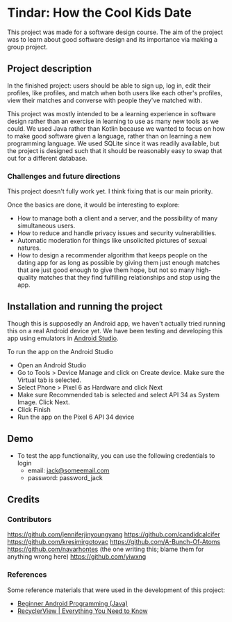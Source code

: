 # Tindar: How the Cool Kids Date
This project was made for a software design course. The aim of the project was to learn about good software design and its importance via making a group project.

## Project description
In the finished project: users should be able to sign up, log in, edit their profiles, like profiles, and match when both users like each other's profiles, view their matches and converse with people they've matched with.

This project was mostly intended to be a learning experience in software design rather than an exercise in learning to use as many new tools as we could. We used Java rather than Kotlin because we wanted to focus on how to make good software given a language, rather than on learning a new programming language. We used SQLite since it was readily available, but the project is designed such that it should be reasonably easy to swap that out for a different database.
### Challenges and future directions
This project doesn't fully work yet. I think fixing that is our main priority.

Once the basics are done, it would be interesting to explore:
- How to manage both a client and a server, and the possibility of many simultaneous users.
- How to reduce and handle privacy issues and security vulnerabilities.
- Automatic moderation for things like unsolicited pictures of sexual natures.
- How to design a recommender algorithm that keeps people on the dating app for as long as possible by giving them just enough matches that are just good enough to give them hope, but not so many high-quality matches that they find fulfilling relationships and stop using the app.

## Installation and running the project
Though this is supposedly an Android app, we haven't actually tried running this on a real Android device yet. We have been testing and developing this app using emulators in [Android Studio](https://developer.android.com/studio/install).

To run the app on the Android Studio
- Open an Android Studio
- Go to Tools > Device Manage and click on Create device. Make sure the Virtual tab is selected.
- Select Phone > Pixel 6 as Hardware and click Next
- Make sure Recommended tab is selected and select API 34 as System Image. Click Next.
- Click Finish
- Run the app on the Pixel 6 API 34 device

## Demo
- To test the app functionality, you can use the following credentials to login
  - email: jack@someemail.com
  - password: password_jack

## Credits
### Contributors
https://github.com/jenniferjinyoungyang
https://github.com/candidcalcifer
https://github.com/kresimirgotovac
https://github.com/A-Bunch-Of-Atoms
https://github.com/navarhontes (the one writing this; blame them for anything wrong here)
https://github.com/yiwxng

### References
Some reference materials that were used in the development of this project:
- [Beginner Android Programming (Java)](https://www.youtube.com/playlist?list=PL_c9BZzLwBRJLm0QETVj_XcN4jRsV4LkR)
- [RecyclerView | Everything You Need to Know](https://www.youtube.com/watch?v=Mc0XT58A1Z4)
